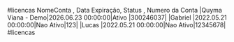 #licencas
    NomeConta       , Data Expiração,   Status   , Numero da Conta
 |Quyma Viana - Demo|2026.06.23 00:00:00|Ativo    |300246037|
 |Gabriel           |2022.05.21 00:00:00|Nao Ativo|123|
 |Lucas             |2022.05.21 00:00:00|Nao Ativo|12345678|
#licencas
